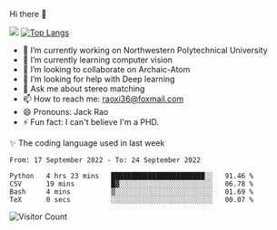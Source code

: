 Hi there 👋

![](https://github-readme-stats.vercel.app/api?username=Raohaocheng)
[![Top Langs](https://github-readme-stats.vercel.app/api/top-langs/?username=Raohaocheng&layout=compact)](https://github.com/anuraghazra/github-readme-stats)

- 🔭 I’m currently working on Northwestern Polytechnical University
- 🌱 I’m currently learning computer vision
- 👯 I’m looking to collaborate on Archaic-Atom
- 🤔 I’m looking for help with Deep learning
- 💬 Ask me about stereo matching
- 📫 How to reach me: raoxi36@foxmail.com
- 😄 Pronouns: Jack Rao
- ⚡ Fun fact: I can't believe I'm a PHD.

✨ The coding language used in last week
<!--START_SECTION:waka-->

```text
From: 17 September 2022 - To: 24 September 2022

Python   4 hrs 23 mins   ███████████████████████░░   91.46 %
CSV      19 mins         █▓░░░░░░░░░░░░░░░░░░░░░░░   06.78 %
Bash     4 mins          ▒░░░░░░░░░░░░░░░░░░░░░░░░   01.69 %
TeX      0 secs          ░░░░░░░░░░░░░░░░░░░░░░░░░   00.07 %
```

<!--END_SECTION:waka-->

![Visitor Count](https://profile-counter.glitch.me/Raohaocheng/count.svg)
